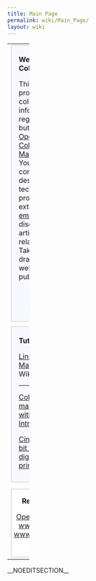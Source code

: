 ```yaml
---
title: Main Page
permalink: wiki/Main_Page/
layout: wiki
---
```


<table style="width:10%;">
<colgroup>
<col width="5%" />
<col width="4%" />
</colgroup>
<tbody>
<tr class="odd">
<td><div style="margin: 0; margin-right:10px; border: 2px solid #dfdfdf; background-color:#f8f8ff;">
<div style="padding: 0.3em 1em 0.7em 1em;">
<p><strong>Welcome to ColourWiki!</strong></p>
<p>This site provides a collection of information regarding mainly, but not limited to, <a href="http://www.opensource.org">Open Source</a> <a href="http://en.wikipedia.org/wiki/Color_management">Colour Management</a>. You can find concepts, descriptions, technical proposals, extractions from <a href="OpenICC" title="wikilink">email</a> or IRC discussions, articles and related links. Take it as drawing board as well as for publishing ideas.</p>
</div>
<div align="right">
<p><small><strong><a href="ColourWiki:About" title="wikilink">Informations about ColourWiki</a></strong></small></p>
</div>
</div>
<div style="margin: 0;  margin-right:10px; margin-top:10px; border: 2px solid #dfdfdf; background-color:#f8f8ff;">
<div style="padding: 0.3em 1em 0.7em 1em;">
<p><strong>Tutorials</strong></p>
<p><a href="http://en.wikipedia.org/wiki/Linux_color_management">Linux Color Management</a> on Wikipedia</p>
<hr>
<p><a href="http://docs.scribus.net/index.php?page=cms">Color management with Scribus, an Introduction</a></p>
<p><a href="http://www.behrmann.name/index.php?option=com_weblinks&amp;task=view&amp;catid=67&amp;id=56&amp;Itemid=85">CinePaint - 16-bit imaging. From digital camera to print</a> (<a href="http://www.behrmann.name/index.php?option=com_weblinks&amp;task=view&amp;catid=67&amp;id=54&amp;Itemid=86">deutsch</a>)</p>
</div>
</div></td>
<td><div style="margin:0;  border:2px solid #dfdfdf; padding: 0em 1em 1em 1em; background-color:#F8F8FF;">
<p><strong>Discussion Entry Points</strong></p>
<ul>
<li><a href="What_the_users_want" title="wikilink">What the users want</a></li>
<li><a href="Concepts" title="wikilink">Concepts Discussion</a></li>
<li><a href="Device_Settings" title="wikilink">Device Settings</a></li>
<li><a href="Standards" class="uri" title="wikilink">Standards</a></li>
<li><a href="ColourMatchingModuls" class="uri" title="wikilink">ColourMatchingModuls</a></li>
<li><a href="Applications" class="uri" title="wikilink">Applications</a> - colour management (CM) capable programs</li>
</ul>
</div>
<div style="margin:0; margin-top:10px; border:2px solid #dfdfdf; padding: 0em 1em 1em 1em; background-color:#F8F8FF;">
<p><strong><a href="Oyranos" class="uri" title="wikilink">Oyranos</a></strong></p>
<p>The open source Colour Management System <a href="Oyranos" class="uri" title="wikilink">Oyranos</a> is intented to provide system level services. On the Oyranos pages at ColourWiki you can find documentation, feature wish lists, in the future tutorials and links to related sites.</p>
</div></td>
</tr>
<tr class="even">
<td><div style="margin: 0; margin-top:8px; padding: 0em 0.3em 0.3em 0.3em; border: 2px solid #dfdfdf; background-color:#ffffff;">
<div align="middle">
<p><strong>Related Projects</strong></p>
<p><a href="OpenICC" title="wikilink">OpenICC email list</a> - <a href="http://www.coloraid.de">www.coloraid.de</a> - <a href="http://www.freedesktop.org/">www.freedesktop.org</a> - <a href="http://create.freedesktop.org/wiki">Create</a></p>
</div>
</div></td>
</tr>
</tbody>
</table>

\_\_NOEDITSECTION\_\_
